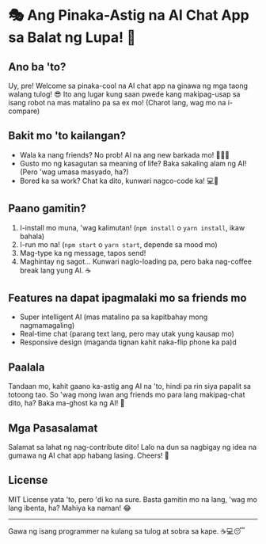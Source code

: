 # 🎭 Ang Pinaka-Astig na AI Chat App sa Balat ng Lupa! 🚀

## Ano ba 'to?

Uy, pre! Welcome sa pinaka-cool na AI chat app na ginawa ng mga taong walang tulog! 😎 Ito ang lugar kung saan pwede kang makipag-usap sa isang robot na mas matalino pa sa ex mo! (Charot lang, wag mo na i-compare)

## Bakit mo 'to kailangan?

- Wala ka nang friends? No prob! AI na ang new barkada mo! 🤖👯‍♂️
- Gusto mo ng kasagutan sa meaning of life? Baka sakaling alam ng AI! (Pero 'wag umasa masyado, ha?)
- Bored ka sa work? Chat ka dito, kunwari nagco-code ka! 💻🤫

## Paano gamitin?

1. I-install mo muna, 'wag kalimutan! (`npm install` o `yarn install`, ikaw bahala)
2. I-run mo na! (`npm start` o `yarn start`, depende sa mood mo)
3. Mag-type ka ng message, tapos send!
4. Maghintay ng sagot... Kunwari naglo-loading pa, pero baka nag-coffee break lang yung AI. ☕️

## Features na dapat ipagmalaki mo sa friends mo

- Super intelligent AI (mas matalino pa sa kapitbahay mong nagmamagaling)
- Real-time chat (parang text lang, pero may utak yung kausap mo)
- Responsive design (maganda tignan kahit naka-flip phone ka pa)d

## Paalala

Tandaan mo, kahit gaano ka-astig ang AI na 'to, hindi pa rin siya papalit sa totoong tao. So 'wag mong iwan ang friends mo para lang makipag-chat dito, ha? Baka ma-ghost ka ng AI! 👻

## Mga Pasasalamat

Salamat sa lahat ng nag-contribute dito! Lalo na dun sa nagbigay ng idea na gumawa ng AI chat app habang lasing. Cheers! 🍻

## License

MIT License yata 'to, pero 'di ko na sure. Basta gamitin mo na lang, 'wag mo lang ibenta, ha? Mahiya ka naman! 😂

---

Gawa ng isang programmer na kulang sa tulog at sobra sa kape. ☕️💻😴
